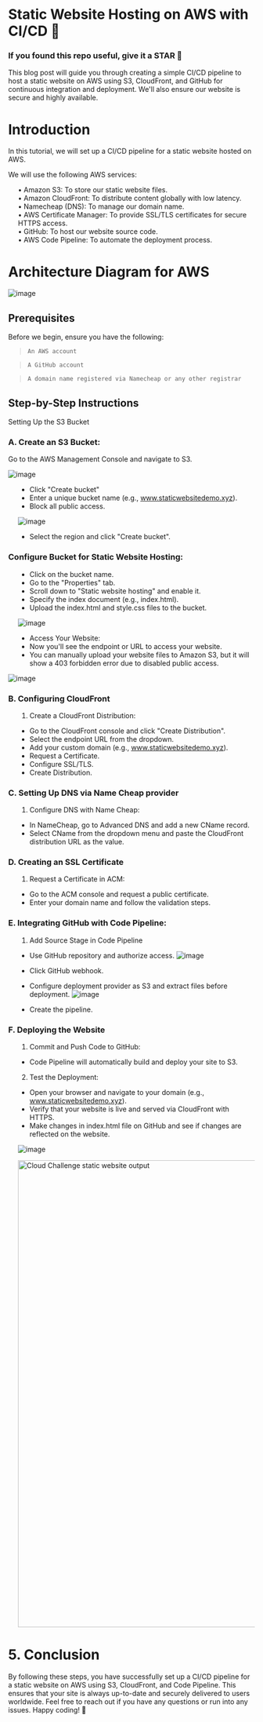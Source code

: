 # Static Website Hosting on AWS with CI/CD 🚀

### If you found this repo useful, give it a STAR 🌠

This blog post will guide you through creating a simple CI/CD pipeline to host a static website on AWS using S3, CloudFront, and GitHub for continuous integration and deployment. We'll also ensure our website is secure and highly available.

# Introduction
In this tutorial, we will set up a CI/CD pipeline for a static website hosted on AWS.

We will use the following AWS services:
<div style="padding-left: 20px;">
  • Amazon S3: To store our static website files.<br>
  • Amazon CloudFront: To distribute content globally with low latency.<br>
  • Namecheap (DNS): To manage our domain name.<br>
  • AWS Certificate Manager: To provide SSL/TLS certificates for secure HTTPS access.<br>
  • GitHub: To host our website source code.<br>
  • AWS Code Pipeline: To automate the deployment process.<br>
</div>

# Architecture Diagram for AWS
![image](https://github.com/hazelevans1624/Static-website-on-cloud/assets/173595802/4c1a501b-cf9c-48ae-b08b-54619f860937)

## Prerequisites
Before we begin, ensure you have the following:
> `An AWS account`

> `A GitHub account`

> `A domain name registered via Namecheap or any other registrar`

##  Step-by-Step Instructions
Setting Up the S3 Bucket

### A. Create an S3 Bucket:
Go to the AWS Management Console and navigate to S3.

![image](https://github.com/hazelevans1624/Static-website-on-cloud/assets/173595802/bd0114b0-5822-40b8-97fb-48dd9fa5fb11)
<div style="padding-left: 20px;">
  
   - Click "Create bucket"
   - Enter a unique bucket name (e.g., www.staticwebsitedemo.xyz).
   - Block all public access.

![image](https://github.com/hazelevans1624/Static-website-on-cloud/assets/173595802/5a382d80-5ecb-46d7-936c-2a9ea07af4d7)

 - Select the region and click "Create bucket".
</div>

### Configure Bucket for Static Website Hosting:
<div style="padding-left: 20px;">
  
  - Click on the bucket name.
  - Go to the "Properties" tab.
  - Scroll down to "Static website hosting" and enable it.
  - Specify the index document (e.g., index.html).
  - Upload the index.html and style.css files to the bucket.

![image](https://github.com/hazelevans1624/Static-website-on-cloud/assets/173595802/da255c07-a27a-4342-94aa-cd14d594c614)

  -  Access Your Website:
  -  Now you'll see the endpoint or URL to access your website.
  -  You can manually upload your website files to Amazon S3, but it will show a 403 forbidden error due to disabled public access.
    </div>
![image](https://github.com/hazelevans1624/Static-website-on-cloud/assets/173595802/21cf213f-de49-4080-88e1-e4379235f592)

### B. Configuring CloudFront
<div style="padding-left: 20px;">
  
1.	Create a CloudFront Distribution:
  - Go to the CloudFront console and click "Create Distribution".
  - Select the endpoint URL from the dropdown.
  - Add your custom domain (e.g., www.staticwebsitedemo.xyz).
  - Request a Certificate.
  - Configure SSL/TLS.
  - Create Distribution.
</div>

### C. Setting Up DNS via Name Cheap provider
<div style="padding-left: 20px;">
  
1.	Configure DNS with Name Cheap:
  - In NameCheap, go to Advanced DNS and add a new CName record.
  - Select CName from the dropdown menu and paste the CloudFront distribution URL as the value.
    </div>

### D. Creating an SSL Certificate
<div style="padding-left: 20px;">
  
1.	Request a Certificate in ACM:
  - Go to the ACM console and request a public certificate.
  - Enter your domain name and follow the validation steps.
</div>

### E. Integrating GitHub with Code Pipeline:
<div style="padding-left: 20px;">
  
1.	Add Source Stage in Code Pipeline
  - Use GitHub repository and authorize access.
![image](https://github.com/hazelevans1624/Static-website-on-cloud/assets/173595802/f28f91e9-2e70-4e0a-b39f-3431dc8d6bc0)

  - Click GitHub webhook.
  - Configure deployment provider as S3 and extract files before deployment.
![image](https://github.com/hazelevans1624/Static-website-on-cloud/assets/173595802/223e7261-aad6-498b-962d-60024311b2db)

  - Create the pipeline.
</div>

### F. Deploying the Website
<div style="padding-left: 20px;">
  
1.	Commit and Push Code to GitHub:
  - Code Pipeline will automatically build and deploy your site to S3.
2.	Test the Deployment:
  - Open your browser and navigate to your domain (e.g., www.staticwebsitedemo.xyz).
  - Verify that your website is live and served via CloudFront with HTTPS.
  - Make changes in index.html file on GitHub and see if changes are reflected on the website.

![image](https://github.com/hazelevans1624/Static-website-on-cloud/assets/173595802/402a2c35-9916-4354-8ae0-61e959bf19f9)

<img width="952" alt="Cloud Challenge static website output  " src="https://github.com/hazelevans1624/Static-website-on-cloud/assets/173595802/1600ddd5-5480-4de4-909c-a28dc55e7025">

</div>

# 5. Conclusion
By following these steps, you have successfully set up a CI/CD pipeline for a static website on AWS using S3, CloudFront, and Code Pipeline. This ensures that your site is always up-to-date and securely delivered to users worldwide.
Feel free to reach out if you have any questions or run into any issues. Happy coding! 🚀


